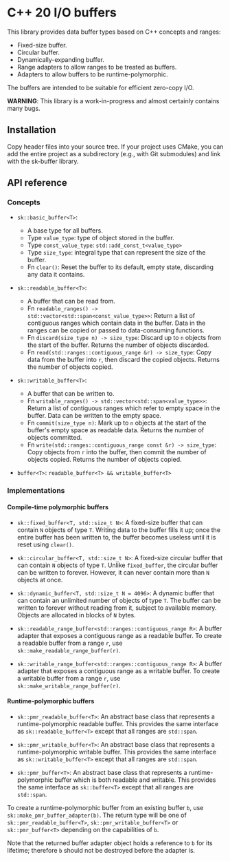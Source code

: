 # C++ 20 I/O buffers

This library provides data buffer types based on C++ concepts and ranges:

* Fixed-size buffer.
* Circular buffer.
* Dynamically-expanding buffer.
* Range adapters to allow ranges to be treated as buffers.
* Adapters to allow buffers to be runtime-polymorphic.

The buffers are intended to be suitable for efficient zero-copy I/O.

**WARNING**: This library is a work-in-progress and almost certainly
contains many bugs.  

## Installation

Copy header files into your source tree. If your project uses CMake, 
you can add the entire project as a subdirectory (e.g., with Git
submodules) and link with the sk-buffer library.

## API reference

### Concepts

* `sk::basic_buffer<T>`:
    * A base type for all buffers.
    * Type `value_type`: type of object stored in the buffer.
    * Type `const_value_type`: `std::add_const_t<value_type>`
    * Type `size_type`: integral type that can represent the 
      size of the buffer.
    * Fn `clear()`: Reset the buffer to its default, empty state, discarding
      any data it contains. 

* `sk::readable_buffer<T>`:
    * A buffer that can be read from.
    * Fn `readable_ranges() -> std::vector<std::span<const_value_type>>`:
      Return a list of contiguous ranges which contain data in the buffer.
      Data in the ranges can be copied or passed to data-consuming functions.
    * Fn `discard(size_type n) -> size_type`: Discard up to `n` objects
      from the start of the buffer.  Returns the number of objects discarded.
    * Fn `read(std::ranges::contiguous_range &r) -> size_type`:
      Copy data from the buffer into `r`, then discard the copied objects.
      Returns the number of objects copied.

* `sk::writable_buffer<T>`:
    * A buffer that can be written to.
    * Fn `writable_ranges() -> std::vector<std::span<value_type>>`:
      Return a list of contiguous ranges which refer to empty space in the buffer.
      Data can be written to the empty space.
    * Fn `commit(size_type n)`: Mark up to `n` objects at the start of the
      buffer's empty space as readable data.  Returns the number of objects
      committed.
    * Fn `write(std::ranges::contiguous_range const &r) -> size_type`:
      Copy objects from `r` into the buffer, then commit the number of
      objects copied.  Returns the number of objects copied.

* `buffer<T>`: `readable_buffer<T> && writable_buffer<T>`

### Implementations

#### Compile-time polymorphic buffers

* `sk::fixed_buffer<T, std::size_t N>`: A fixed-size buffer that can contain `N` 
  objects of type `T`.  Writing data to the buffer fills it up; once the entire
  buffer has been written to, the buffer becomes useless until it is reset
  using `clear()`.

* `sk::circular_buffer<T, std::size_t N>`: A fixed-size circular buffer that can
  contain `N` objects of type `T`.  Unlike `fixed_buffer`, the circular buffer
  can be written to forever.  However, it can never contain more than `N` objects
  at once.

* `sk::dynamic_buffer<T, std::size_t N = 4096>`: A dynamic buffer that can contain
  an unlimited number of objects of type `T`.  The buffer can be written to
  forever without reading from it, subject to available memory.
  Objects are allocated in blocks of `N` bytes.

* `sk::readable_range_buffer<std::ranges::contiguous_range R>`: A buffer adapter
  that exposes a contiguous range as a readable buffer.  To create a readable
  buffer from a range `r`, use `sk::make_readable_range_buffer(r)`.

* `sk::writable_range_buffer<std::ranges::contiguous_range R>`: A buffer adapter
  that exposes a contiguous range as a writable buffer.  To create a writable
  buffer from a range `r`, use `sk::make_writable_range_buffer(r)`.


#### Runtime-polymorphic buffers

* `sk::pmr_readable_buffer<T>`: An abstract base class that represents a 
  runtime-polymorphic readable buffer.  This provides the same interface
  as `sk::readable_buffer<T>` except that all ranges are `std::span`.

* `sk::pmr_writable_buffer<T>`: An abstract base class that represents a 
  runtime-polymorphic writable buffer.  This provides the same interface
  as `sk::writable_buffer<T>` except that all ranges are `std::span`.

* `sk::pmr_buffer<T>`: An abstract base class that represents a 
  runtime-polymorphic buffer which is both readable and writable.  This
  provides the same interface as `sk::buffer<T>` except that all ranges
  are `std::span`.

To create a runtime-polymorphic buffer from an existing buffer `b`,
use `sk::make_pmr_buffer_adapter(b)`.  The return type will be one of
`sk::pmr_readable_buffer<T>`, `sk::pmr_writable_buffer<T>` or
`sk::pmr_buffer<T>` depending on the capabilities of `b`.

Note that the returned buffer adapter object holds a reference to `b` 
for its lifetime; therefore `b` should not be destroyed before the
adapter is.
